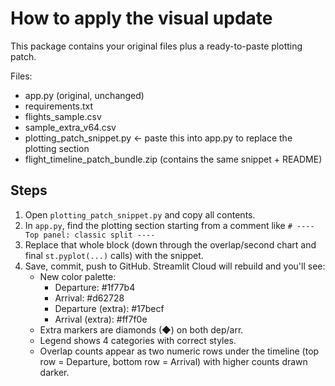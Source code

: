 # How to apply the visual update

This package contains your original files plus a ready-to-paste plotting patch.

Files:
- app.py (original, unchanged)
- requirements.txt
- flights_sample.csv
- sample_extra_v64.csv
- plotting_patch_snippet.py  ← paste this into app.py to replace the plotting section
- flight_timeline_patch_bundle.zip (contains the same snippet + README)

## Steps
1) Open `plotting_patch_snippet.py` and copy all contents.
2) In `app.py`, find the plotting section starting from a comment like `# ---- Top panel: classic split ----`
3) Replace that whole block (down through the overlap/second chart and final `st.pyplot(...)` calls) with the snippet.
4) Save, commit, push to GitHub. Streamlit Cloud will rebuild and you'll see:
   - New color palette:
     * Departure: #1f77b4
     * Arrival: #d62728
     * Departure (extra): #17becf
     * Arrival (extra): #ff7f0e
   - Extra markers are diamonds (◆) on both dep/arr.
   - Legend shows 4 categories with correct styles.
   - Overlap counts appear as two numeric rows under the timeline
     (top row = Departure, bottom row = Arrival) with higher counts drawn darker.

